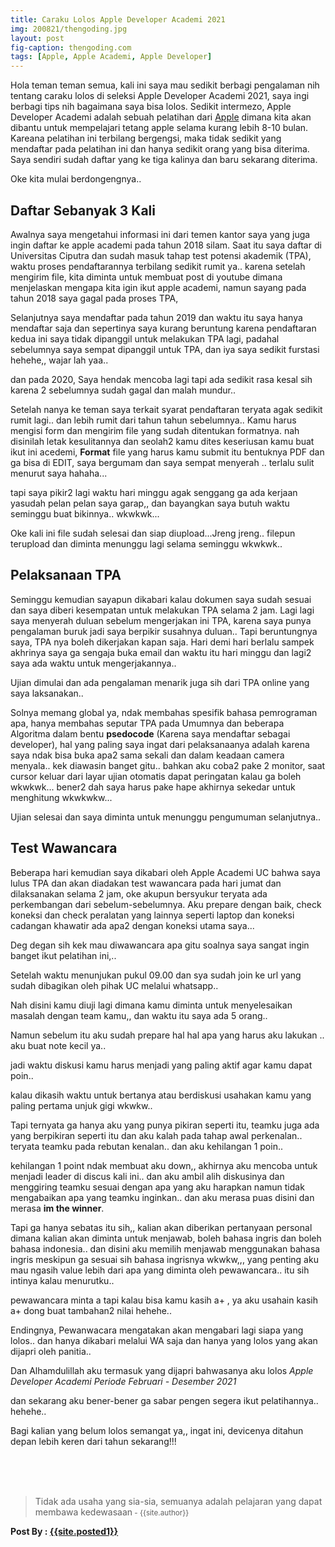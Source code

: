 ```yaml
---
title: Caraku Lolos Apple Developer Academi 2021
img: 200821/thengoding.jpg
layout: post
fig-caption: thengoding.com
tags: [Apple, Apple Academi, Apple Developer]
---
```


Hola teman teman semua, kali ini saya mau sedikit berbagi pengalaman nih tentang caraku lolos di seleksi Apple Developer Academi 2021, saya ingi berbagi tips nih bagaimana saya bisa lolos. Sedikit intermezo, Apple Developer Academi adalah sebuah pelatihan dari [Apple](https://apple.com) dimana kita akan dibantu untuk mempelajari tetang apple selama kurang lebih 8-10 bulan. Kareana pelatihan ini terbilang bergengsi, maka tidak sedikit yang mendaftar pada pelatihan ini dan hanya sedikit orang yang bisa diterima. Saya sendiri sudah daftar yang ke tiga kalinya dan baru sekarang diterima.

Oke kita mulai berdongengnya..


## Daftar Sebanyak 3 Kali ##

Awalnya saya mengetahui informasi ini dari temen kantor saya yang juga ingin daftar ke apple academi pada tahun 2018 silam. Saat itu saya daftar di Universitas Ciputra dan sudah masuk tahap test potensi akademik (TPA), waktu proses pendaftarannya terbilang sedikit rumit ya.. karena setelah mengirim file, kita diminta untuk membuat post di youtube dimana menjelaskan mengapa kita igin ikut apple academi, namun sayang pada tahun 2018 saya gagal pada proses TPA,

Selanjutnya saya mendaftar pada tahun 2019 dan waktu itu saya hanya mendaftar saja dan sepertinya saya kurang beruntung karena pendaftaran kedua ini saya tidak dipanggil untuk melakukan TPA lagi, padahal sebelumnya saya sempat dipanggil untuk TPA, dan iya saya sedikit furstasi hehehe,, wajar lah yaa..

dan pada 2020, Saya hendak mencoba lagi tapi ada sedikit rasa kesal sih karena 2 sebelumnya sudah gagal dan malah mundur..

Setelah nanya ke teman saya terkait syarat pendaftaran teryata agak sedikit rumit lagi.. dan lebih rumit dari tahun tahun sebelumnya.. Kamu harus mengisi form dan mengirim file yang sudah ditentukan formatnya. nah disinilah letak kesulitannya dan seolah2 kamu dites keseriusan kamu buat ikut ini acedemi, **Format** file yang harus kamu submit itu bentuknya PDF dan ga bisa di EDIT, saya bergumam dan saya sempat menyerah .. terlalu sulit menurut saya hahaha...

tapi saya pikir2 lagi waktu hari minggu agak senggang ga ada kerjaan yasudah pelan pelan saya garap,, dan bayangkan saya butuh waktu seminggu buat bikinnya.. wkwkwk...

Oke kali ini file sudah selesai dan siap diupload...Jreng jreng.. filepun terupload dan diminta menunggu lagi selama seminggu wkwkwk..


## Pelaksanaan TPA ##

Seminggu kemudian sayapun dikabari kalau dokumen saya sudah sesuai dan saya diberi kesempatan untuk melakukan TPA selama 2 jam. Lagi lagi saya menyerah duluan sebelum mengerjakan ini TPA, karena saya punya pengalaman buruk jadi saya berpikir susahnya duluan.. Tapi beruntungnya saya, TPA nya boleh dikerjakan kapan saja. Hari demi hari berlalu sampek akhrinya saya ga sengaja buka email dan waktu itu hari minggu dan lagi2 saya ada waktu untuk mengerjakannya..

Ujian dimulai dan ada pengalaman menarik juga sih dari TPA online yang saya laksanakan..

Solnya memang global ya, ndak membahas spesifik bahasa pemrograman apa, hanya membahas seputar TPA pada Umumnya dan beberapa Algoritma dalam bentu **psedocode** (Karena saya mendaftar sebagai developer), hal yang paling saya ingat dari pelaksanaanya adalah karena saya ndak bisa buka apa2 sama sekali dan dalam keadaan camera menyala.. kek diawasin banget gitu.. bahkan aku coba2 pake 2 monitor, saat cursor keluar dari layar ujian otomatis dapat peringatan kalau ga boleh wkwkwk... bener2 dah saya harus pake hape akhirnya sekedar untuk menghitung wkwkwkw...

Ujian selesai dan saya diminta untuk menunggu pengumuman selanjutnya..


## Test Wawancara ##

Beberapa hari kemudian saya dikabari oleh Apple Academi UC bahwa saya lulus TPA dan akan diadakan test wawancara pada hari jumat dan dilaksanakan selama 2 jam, oke akupun bersyukur teryata ada perkembangan dari sebelum-sebelumnya. Aku prepare dengan baik, check koneksi dan check peralatan yang lainnya seperti laptop dan koneksi cadangan khawatir ada apa2 dengan koneksi utama saya...

Deg degan sih kek mau diwawancara apa gitu soalnya saya sangat ingin banget ikut pelatihan ini,..

Setelah waktu menunjukan pukul 09.00 dan sya sudah join ke url yang sudah dibagikan oleh pihak UC melalui whatsapp..


Nah disini kamu diuji lagi dimana kamu diminta untuk menyelesaikan masalah dengan team kamu,, dan waktu itu saya ada 5 orang..

Namun sebelum itu aku sudah prepare hal hal apa yang harus aku lakukan .. aku buat note kecil ya..

jadi waktu diskusi kamu harus menjadi yang paling aktif agar kamu dapat poin..

kalau dikasih waktu untuk bertanya atau berdiskusi usahakan kamu yang paling pertama unjuk gigi wkwkw..


Tapi ternyata ga hanya aku yang punya pikiran seperti itu, teamku juga ada yang berpikiran seperti itu dan aku kalah pada tahap awal perkenalan.. teryata teamku pada rebutan kenalan.. dan aku kehilangan 1 poin..

kehilangan 1 point ndak membuat aku down,, akhirnya aku mencoba untuk menjadi leader di discus kali ini.. dan aku ambil alih diskusinya dan menggiring teamku sesuai dengan apa yang aku harapkan namun tidak mengabaikan apa yang teamku inginkan.. dan aku merasa puas disini dan merasa **im the winner**.

Tapi ga hanya sebatas itu sih,, kalian akan diberikan pertanyaan personal dimana kalian akan diminta untuk menjawab, boleh bahasa ingris dan boleh bahasa indonesia.. dan disini aku memilih menjawab menggunakan bahasa ingris meskipun ga sesuai sih bahasa ingrisnya wkwkw,,, yang penting aku mau ngasih value lebih dari apa yang diminta oleh pewawancara.. itu sih intinya kalau menurutku..

pewawancara minta a tapi kalau bisa kamu kasih a+ , ya aku usahain kasih a+ dong buat tambahan2 nilai hehehe..

Endingnya, Pewanwacara mengatakan akan mengabari lagi siapa yang lolos.. dan hanya dikabari melalui WA saja dan hanya yang lolos yang akan dijapri oleh panitia..

Dan Alhamdulillah aku termasuk yang dijapri bahwasanya aku lolos *Apple Developer Academi Periode Februari - Desember 2021*

dan sekarang aku bener-bener ga sabar pengen segera ikut pelatihannya.. hehehe..


Bagi kalian yang belum lolos semangat ya,, ingat ini, devicenya ditahun depan lebih keren dari tahun sekarang!!!




<br>
<br>
<br>

>Tidak ada usaha yang sia-sia, semuanya adalah pelajaran yang dapat membawa kedewasaan<small> - {{site.author}}</small>

<b>Post By : <a href="{{site.posted1-url}}">{{site.posted1}}</a></b>
 